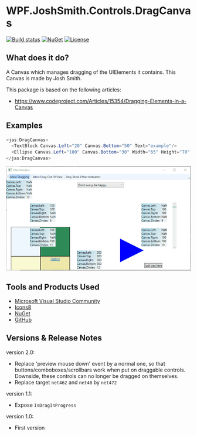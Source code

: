 # WPF.JoshSmith.Controls.DragCanvas

[![Build status](https://github.com/denxorz/WPF.JoshSmith.Controls.DragCanvas/workflows/.NET%20Core/badge.svg)](https://github.com/denxorz/WPF.JoshSmith.Controls.DragCanvas/actions) [![NuGet](https://buildstats.info/nuget/WPF.JoshSmith.Controls.DragCanvas)](https://www.nuget.org/packages/WPF.JoshSmith.Controls.DragCanvas/) [![License](https://img.shields.io/badge/license-CPOL--1.02-blue)](https://github.com/denxorz/WPF.JoshSmith.Controls.DragCanvas/blob/master/LICENSE.md)


## What does it do?
A Canvas which manages dragging of the UIElements it contains. This Canvas is made by Josh Smith.

This package is based on the following articles: 

* https://www.codeproject.com/Articles/15354/Dragging-Elements-in-a-Canvas


## Examples

```C#
<jas:DragCanvas>
  <TextBlock Canvas.Left="20" Canvas.Bottom="50" Text="example"/>
  <Ellipse Canvas.Left="100" Canvas.Bottom="30" Width="65" Height="70" Fill="Blue" />
</jas:DragCanvas>
```

![DragCanvas sample gif](https://github.com/denxorz/WPF.JoshSmith.Controls.DragCanvas/raw/master/sample.gif "DragCanvas sample gif")


## Tools and Products Used

* [Microsoft Visual Studio Community](https://www.visualstudio.com)
* [Icons8](https://icons8.com/)
* [NuGet](https://www.nuget.org/)
* [GitHub](https://github.com/)


## Versions & Release Notes

version 2.0: 
 * Replace 'preview mouse down' event by a normal one, so that buttons/comboboxes/scrollbars work when put on draggable controls. Downside, these controls can no longer be dragged on themselves.
 * Replace target `net462` and `net48` by `net472`

version 1.1: 
 * Expose `IsDragInProgress`

version 1.0: 
 * First version
